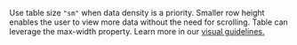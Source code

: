 Use table size `"sm"` when data density is a priority. Smaller row height enables the user to view more data without the need for scrolling.
Table can leverage the max-width property. Learn more in our <a href="https://playbook.powerapp.cloud/visual_guidelines" target="_blank">visual guidelines.</a>
